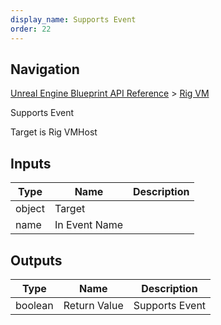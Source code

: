 ```yaml
---
display_name: Supports Event
order: 22
---
```

## Navigation

[Unreal Engine Blueprint API Reference](https://dev.epicgames.com/documentation/en-us/unreal-engine/BlueprintAPI) > [Rig VM](https://dev.epicgames.com/documentation/en-us/unreal-engine/BlueprintAPI/RigVM)

Supports Event

Target is Rig VMHost

## Inputs

| Type | Name | Description |
| --- | --- | --- |
| object | Target |  |
| name | In Event Name |  |

## Outputs

| Type | Name | Description |
| --- | --- | --- |
| boolean | Return Value | Supports Event |
